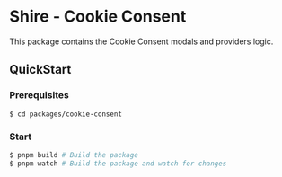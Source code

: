 # Shire - Cookie Consent

This package contains the Cookie Consent modals and providers logic.

## QuickStart

### Prerequisites

```
$ cd packages/cookie-consent
```

### Start

```bash
$ pnpm build # Build the package
$ pnpm watch # Build the package and watch for changes
```
